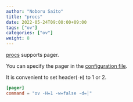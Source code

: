 ```yaml
---
author: "Noboru Saito"
title: "procs"
date: 2022-05-24T09:00:00+09:00
tags: ["ov"]
categories: ["ov"]
weight: 8
---
```


[procs](https://github.com/dalance/procs) supports pager.

You can specify the pager in the [configuration file](https://github.com/dalance/procs#configuration).

It is convenient to set header(`-H`) to 1 or 2.

```toml
[pager]
command = "ov -H=1 -w=false -d=│"
```
